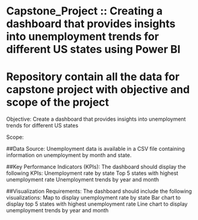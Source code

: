 # Capstone_Project :: Creating a dashboard that provides insights into unemployment trends for different US states using Power BI
Repository contain all the data  for capstone project with objective and scope of the project
====================================================================================================================================
Objective: Create a dashboard that provides insights into unemployment trends for different US states 

Scope:

##Data Source: Unemployment data is available in a CSV file containing information on unemployment by month and state.

##Key Performance Indicators (KPIs): The dashboard should display the following KPIs:
Unemployment rate by state
Top 5 states with highest unemployment rate
Unemployment trends by year and month

##Visualization Requirements: The dashboard should include the following visualizations:
Map to display unemployment rate by state
Bar chart to display top 5 states with highest unemployment rate
Line chart to display unemployment trends by year and month
